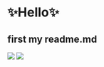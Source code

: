 # ✨Hello✨
## first my readme.md

<p>
<img src="https://img.shields.io/badge/Python-3766AB?style=flat-square&logo=Python&logoColor=white"/>
  <a href="https://grayreo.tistory.com/" target="_blank"><img src="https://img.shields.io/badge/Blog-blueviolet?style=flat-square&logo=Starship&logoColor=#fff"/></a>
</p>
